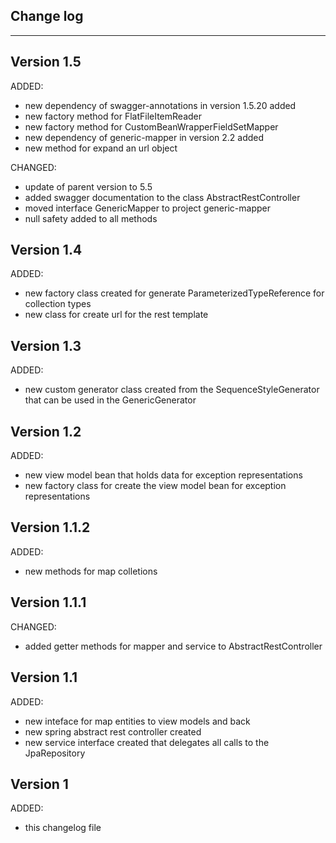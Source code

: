 ## Change log
----------------------

Version 1.5
-------------

ADDED:

- new dependency of swagger-annotations in version 1.5.20 added
- new factory method for FlatFileItemReader
- new factory method for CustomBeanWrapperFieldSetMapper
- new dependency of generic-mapper in version 2.2 added
- new method for expand an url object

CHANGED:

- update of parent version to 5.5
- added swagger documentation to the class AbstractRestController
- moved interface GenericMapper to project generic-mapper
- null safety added to all methods

Version 1.4
-------------

ADDED:

- new factory class created for generate ParameterizedTypeReference for collection types
- new class for create url for the rest template

Version 1.3
-------------

ADDED:

- new custom generator class created from the SequenceStyleGenerator that can be used in the GenericGenerator

Version 1.2
-------------

ADDED:

- new view model bean that holds data for exception representations
- new factory class for create the view model bean for exception representations

Version 1.1.2
-------------

ADDED:

- new methods for map colletions

Version 1.1.1
-------------

CHANGED:

- added getter methods for mapper and service to AbstractRestController

Version 1.1
-------------

ADDED:

- new inteface for map entities to view models and back
- new spring abstract rest controller created
- new service interface created that delegates all calls to the JpaRepository

Version 1
-------------

ADDED:
 
- this changelog file
